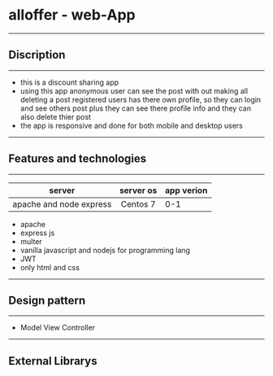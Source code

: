   # alloffer    - web-App                                                    
 
 ------------------------------------------------------

 ## Discription 
 -------------------------------------------------------
- this is a discount sharing app   
- using this app  anonymous user can see the post with out making all deleting a post
  registered users has there own profile, so they can login and see others post plus they can see there profile info and they 
  can also delete thier post 
- the app is responsive and done for both mobile and desktop users 

---

 ## Features  and technologies   
    
 -----------------------------------------------------

 
 |  server  | server os  | app verion  |
 | ---------------- |:-------------:| ----------  |
 |  apache and node express |  Centos 7          |      0-1    |

 
 
 - apache                                          
 - express js 
 - multer
 - vanilla javascript and nodejs  for programming lang 
 - JWT 
 - only html and css 
 


---------------------------------------------------------

## Design pattern 

---------------------------------------------------------

 - Model View Controller




-----------------------------------------------------------

## External Librarys 


